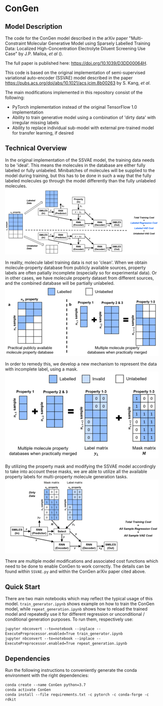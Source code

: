 # ConGen

## Model Description
The code for the ConGen model described in the arXiv paper "Multi-Constraint Molecular Generative Model using Sparsely Labelled Training Data:
Localized High-Concentration Electrolyte Diluent Screening Use Case" by J.P. Mailoa, <i>et al</i> ().

The full paper is published here: https://doi.org/10.1039/D3DD00064H.

This code is based on the original implementation of semi-supervised variational auto-encoder (SSVAE) model described in the paper https://pubs.acs.org/doi/abs/10.1021/acs.jcim.8b00263 by S. Kang, <i>et al</i>.

The main modifications implemented in this repository consist of the following:
* PyTorch implementation instead of the original TensorFlow 1.0 implementation
* Ability to train generative model using a combination of 'dirty data' with irregular missing labels
* Ability to replace individual sub-model with external pre-trained model for transfer learning, if desired


## Technical Overview
In the original implementation of the SSVAE model, the training data needs to be 'ideal'. This means the molecules in the database are either fully labeled or fully unlabeled. Minibatches of molecules will be supplied to the model during training, but this has to be done in such a way that the fully labeled molecules go through the model differently than the fully unlabeled molecules.
![Alt text](images/Fig_2.png?raw=true "Title")

In reality, molecule label training data is not so 'clean'. When we obtain molecule-property database from publicly available sources, property labels are often patially incomplete (especially so for experimental data). Or in other cases, we have molecule property dataset from different sources, and the combined database will be partially unlabeled.
![Alt text](images/Fig_3.png?raw=true "Title")

In order to remedy this, we develop a new mechanism to represent the data with incomplete label, using a mask.
![Alt text](images/Fig_6.png?raw=true "Title")

By utilizing the property mask and modifying the SSVAE model accordingly to take into account these masks, we are able to utilize all the available property labels for multi-property molecule generation tasks.
![Alt text](images/Fig_7.png?raw=true "Title")

There are multiple model modifications and associated cost functions which need to be done to enable ConGen to work correctly. The details can be found within `SSVAE.py` and within the ConGen arXiv paper cited above.


## Quick Start
There are two main notebooks which may reflect the typical usage of this model. `train_generator.ipynb` shows example on how to train the ConGen model, while `repeat_generation.ipynb` shows how to reload the trained model and repeatedly use it for different regression or unconditional / conditional generation purposes. To run them, respectively use:
```
jupyter nbconvert --to=notebook --inplace --ExecutePreprocessor.enabled=True train_generator.ipynb
jupyter nbconvert --to=notebook --inplace --ExecutePreprocessor.enabled=True repeat_generation.ipynb
```


## Dependencies
Run the following instructions to conveniently generate the conda environment with the right dependencies:
```
conda create --name ConGen python=3.7
conda activate ConGen
conda install --file requirements.txt -c pytorch -c conda-forge -c rdkit
```

